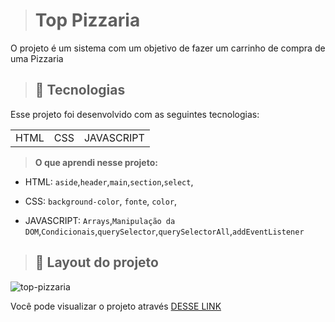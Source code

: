 ># Top Pizzaria
<p> O projeto é  um sistema com um objetivo de fazer um carrinho de compra de uma Pizzaria </p>

>## 🚀 Tecnologias
<p>Esse projeto foi desenvolvido com as seguintes tecnologias:</p>
<table>
<tr>
<td>HTML</td>
<td>CSS</td>
<td>JAVASCRIPT</td>
</tr>
</table>

>**O que aprendi nesse projeto:**

- HTML: `aside`,`header`,`main`,`section`,`select`,

- CSS: `background-color`, `fonte`, `color`,

- JAVASCRIPT: `Arrays`,`Manipulação da DOM`,`Condicionais`,`querySelector`,`querySelectorAll`,`addEventListener`



>## 🍕 Layout do projeto</h1>
![top-pizzaria](https://user-images.githubusercontent.com/110351770/222176748-8f965e9c-4db2-4c57-92bd-99e37d17999c.PNG)

Você pode visualizar o projeto através [DESSE LINK](https://top-pizzaria-m19l7ia2d-amandaluizafreitas.vercel.app/)
